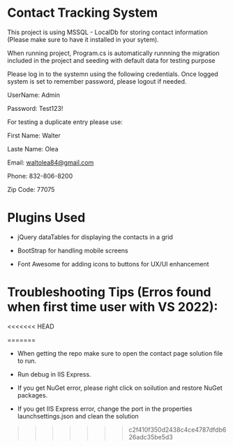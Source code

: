 # Contact Tracking System

This project is using MSSQL - LocalDb for storing contact information (Please make sure to have it installed in your sytem).

When running project, Program.cs is automatically runnning the migration included in the project and seeding with default data for testing purpose

Please log in to the systemn using the following credentials. Once logged system is set to remember password, please logout if needed.

UserName: Admin

Password: Test123!

For testing a duplicate entry please use: 

First Name: Walter	

Laste Name: Olea	

Email: waltolea84@gmail.com	

Phone: 832-806-8200	

Zip Code: 77075

# Plugins Used

* jQuery dataTables for displaying the contacts in a grid

* BootStrap for handling mobile screens

* Font Awesome for adding icons to buttons for UX/UI enhancement

# Troubleshooting Tips (Erros found when first time user with VS 2022): 

<<<<<<< HEAD


=======
* When getting the repo make sure to open the contact page solution file to run. 

* Run debug in IIS Express. 

* If you get NuGet error, please right click on soilution and restore NuGet packages.

* If you get IIS Express error, change the port in the properties launchsettings.json and clean the solution

>>>>>>> c2f410f350d2438c4ce4787dfdb626adc35be5d3